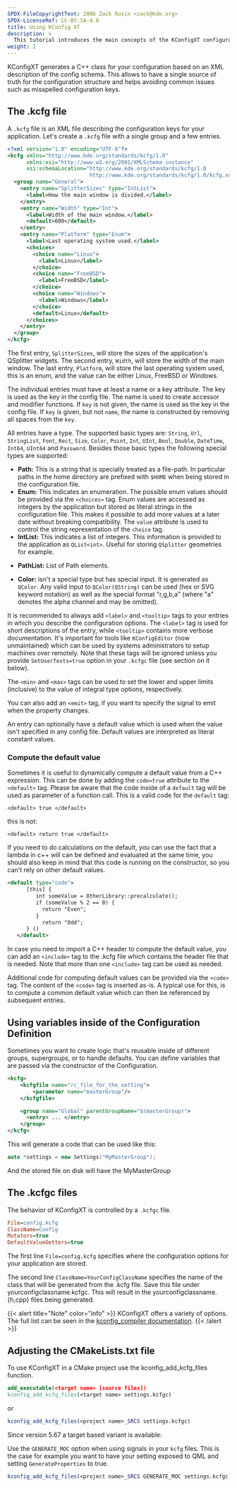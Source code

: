 ```yaml
---
SPDX-FileCopyrightText: 2006 Zack Rusin <zack@kde.org>
SPDX-LicenseRef: CC-BY-SA-4.0
title: Using KConfig XT
description: >
  This tutorial introduces the main concepts of the KConfigXT configuration framework and shows how to efficiently use it in applications.
weight: 2
---
```


KConfigXT generates a C++ class for your configuration based on an XML description of the config schema.
This allows to have a single source of truth for the configuration structure and helps avoiding common issues such as misspelled configuration keys.

## The .kcfg file

A `.kcfg` file is an XML file describing the configuration keys for your
application. Let's create a `.kcfg` file with a single group and a few entries.

```xml
<?xml version="1.0" encoding="UTF-8"?>
<kcfg xmlns="http://www.kde.org/standards/kcfg/1.0"
      xmlns:xsi="http://www.w3.org/2001/XMLSchema-instance"
      xsi:schemaLocation="http://www.kde.org/standards/kcfg/1.0
                          http://www.kde.org/standards/kcfg/1.0/kcfg.xsd" >
  <group name="General">
    <entry name="SplitterSizes" type="IntList">
      <label>How the main window is divided.</label>
    </entry>
    <entry name="Width" type="Int">
      <label>Width of the main window.</label>
      <default>600</default>
    </entry>
    <entry name="Platform" type="Enum">
      <label>Last operating system used.</label>
      <choices>
        <choice name="Linux">
          <label>Linux</label>
        </choice>
        <choice name="FreeBSD">
          <label>FreeBSD</label>
        </choice>
        <choice name="Windows">
          <label>Windows</label>
        </choice>
        <default>Linux</default>
      </choices>
    </entry>
  </group>
</kcfg>
```

The first entry, `SplitterSizes`, will store the sizes of the
application's QSplitter widgets. The second entry, `Width`, will store the width of the
main window. The last entry, `Platform`, will store the last operating system used, this
is an enum, and the value can be either Linux, FreeBSD or Windows.

The individual entries must have at least a name or a key attribute. The key is used
as the key in the config file. The name is used to create accessor and modifier
functions.  If `key` is not given, the name is used as the key in the config file. If `key` is
given, but not `name`, the name is constructed by removing all spaces from the `key`.

All entries have a type. The supported basic types are: `String`, `Url`,
`StringList`, `Font`, `Rect`, `Size`, `Color`, `Point`, `Int`, `UInt`, `Bool`, `Double`,
`DateTime`, `Int64`, `UInt64` and `Password`. Besides those basic types the following
special types are supported: 

+ **Path:** This is a string that is specially treated as a file-path. In particular
paths in the home directory are prefixed with `$HOME` when being stored in the
configuration file.
+ **Enum:** This indicates an enumeration. The possible enum values should be provided
via the `<choices>` tag. Enum values are accessed as integers by the application but
stored as literal strings in the configuration file. This makes it possible to add more values
at a later date without breaking compatibility. The `value` attribute is used to control
the string representation of the `choice` tag.
+ **IntList:** This indicates a list of integers. This information is provided to the
application as `QList<int>`. Useful for storing `QSplitter` geometries for example.
* **PathList:** List of Path elements.
+ **Color:** isn't a special type but has special input. It is generated as `QColor`.
Any valid input to `QColor(QString)` can be used (hex or SVG keyword notation) as well
as the special format "r,g,b,a" (where "a" denotes the alpha channel and may be omitted).

It is recommended to always add `<label>` and `<tooltip>` tags to your entries in
which you describe the configuration options. The `<label>` tag is used for short
descriptions of the entry, while `<tooltip>` contains more verbose documentation. It's
important for tools like `KConfigEditor` (now unmaintained) which can be used by
systems administrators to setup machines over remotely. Note that these tags
will be ignored unless you provide `SetUserTexts=true` option in your `.kcfgc` file
(see section on it below).

The `<min>` and `<max>` tags can be used to set the lower and upper limits (inclusive) to the value of integral type options, respectively.

You can also add an `<emit>` tag, if you want to specify the signal to emit when the
property changes.

An entry can optionally have a default value which is used when the value
isn't specified in any config file. Default values are interpreted as literal constant
values. 

### Compute the default value

Sometimes it is useful to dynamically compute a default value from a C++ expression.
This can be done by adding the `code=true` attribute to the `<default>` tag. Please be
aware that the code inside of a `default` tag will be used as parameter of a function call.
This is a valid code for the `default` tag:

`<default> true </default>`

this is not:

`<default> return true </default>`

If you need to do calculations on the default, you can use the fact that a lambda in c++
will can be defined and evaluated at the same time, you should also keep in mind that this code
is running on the constructor, so you can't rely on other default values.

```xml
<default type="code">
      [this] {
         int someValue = OtherLibrary::precalculate();
         if (someValue % 2 == 0) {
           return "Even";
         }
           return "Odd";
      } ()
   </default>
```

In case you need to import a C++ header to compute the default value, you can add an
`<include>` tag to the .kcfg file which contains the header file that is needed.
Note that more than one `<include>` tag can be used as needed. 

Additional code for computing default values can be provided via the `<code>` tag.
The content of the `<code>` tag is inserted as-is. A typical use for this, is to
compute a common default value which can then be referenced by subsequent entries.

## Using variables inside of the Configuration Definition

Sometimes you want to create logic that's reusable inside of different groups,
supergroups, or to handle defaults. You can define variables that are passed via the
constructor of the Configuration.

```xml
<kcfg>
    <kcfgfile name="rc_file_for_the_setting">
        <parameter name="masterGroup"/>
    </kcfgfile>

    <group name="Global" parentGroupName="$(masterGroup)">
      <entry> ... </entry>
    </group>
</kcfg>
```

This will generate a code that can be used like this:

```c++
auto *settings = new Settings("MyMasterGroup");
```

And the stored file on disk will have the MyMasterGroup 
## The .kcfgc files

The behavior of KConfigXT is controlled by a `.kcfgc` file.

```ini
File=config.kcfg
ClassName=Config
Mutators=true
DefaultValueGetters=true
```

The first line `File=config.kcfg` specifies where the configuration options for your
application are stored.

The second line `ClassName=YourConfigClassName` specifies the name of the class
that will be generated from the .kcfg file. Save this file under yourconfigclassname.kcfgc.
This will result in the yourconfigclassname.{h,cpp} files being generated.

{{< alert title="Note" color="info" >}}
KConfigXT offers a variety of options. The full list can be seen in the [kconfig_compiler documentation](docs:kconfig;kconfig_compiler.html).
{{< /alert >}}

## Adjusting the CMakeLists.txt file

To use KConfigXT in a CMake project use the kconfig_add_kcfg_files function.

```cmake
add_executable(<target name> [source files])
kconfig_add_kcfg_files(<target name> settings.kcfgc)
```
or

```cmake
kconfig_add_kcfg_files(<project name>_SRCS settings.kcfgc)
```

Since version 5.67 a target based variant is available:

Use the `GENERATE_MOC` option when using signals in your `kcfg` files.
This is the case for example you want to have your setting exposed to QML and setting
`GenerateProperties` to true.

```cmake
kconfig_add_kcfg_files(<project name>_SRCS GENERATE_MOC settings.kcfgc)
```
